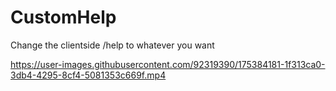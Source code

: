 # CustomHelp
Change the clientside /help to whatever you want


https://user-images.githubusercontent.com/92319390/175384181-1f313ca0-3db4-4295-8cf4-5081353c669f.mp4

